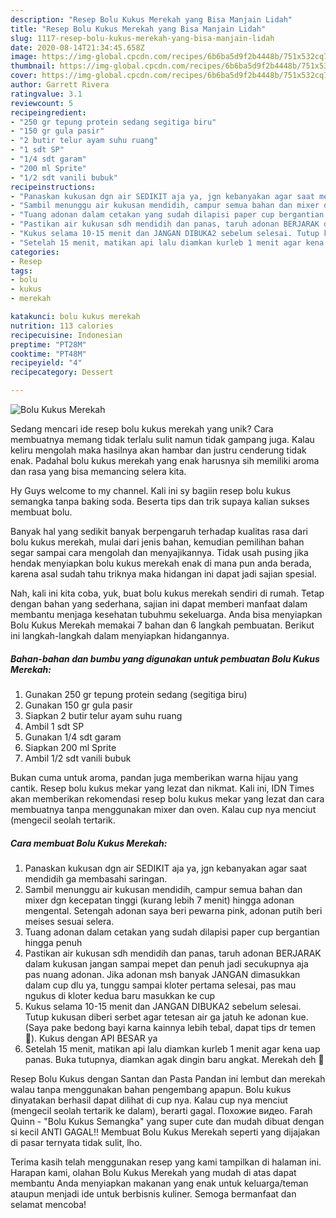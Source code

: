 ```yaml
---
description: "Resep Bolu Kukus Merekah yang Bisa Manjain Lidah"
title: "Resep Bolu Kukus Merekah yang Bisa Manjain Lidah"
slug: 1117-resep-bolu-kukus-merekah-yang-bisa-manjain-lidah
date: 2020-08-14T21:34:45.658Z
image: https://img-global.cpcdn.com/recipes/6b6ba5d9f2b4448b/751x532cq70/bolu-kukus-merekah-foto-resep-utama.jpg
thumbnail: https://img-global.cpcdn.com/recipes/6b6ba5d9f2b4448b/751x532cq70/bolu-kukus-merekah-foto-resep-utama.jpg
cover: https://img-global.cpcdn.com/recipes/6b6ba5d9f2b4448b/751x532cq70/bolu-kukus-merekah-foto-resep-utama.jpg
author: Garrett Rivera
ratingvalue: 3.1
reviewcount: 5
recipeingredient:
- "250 gr tepung protein sedang segitiga biru"
- "150 gr gula pasir"
- "2 butir telur ayam suhu ruang"
- "1 sdt SP"
- "1/4 sdt garam"
- "200 ml Sprite"
- "1/2 sdt vanili bubuk"
recipeinstructions:
- "Panaskan kukusan dgn air SEDIKIT aja ya, jgn kebanyakan agar saat mendidih ga membasahi saringan."
- "Sambil menunggu air kukusan mendidih, campur semua bahan dan mixer dgn kecepatan tinggi (kurang lebih 7 menit) hingga adonan mengental. Setengah adonan saya beri pewarna pink, adonan putih beri meises sesuai selera."
- "Tuang adonan dalam cetakan yang sudah dilapisi paper cup bergantian hingga penuh"
- "Pastikan air kukusan sdh mendidih dan panas, taruh adonan BERJARAK dalam kukusan jangan sampai mepet dan penuh jadi secukupnya aja pas nuang adonan. Jika adonan msh banyak JANGAN dimasukkan dalam cup dlu ya, tunggu sampai kloter pertama selesai, pas mau ngukus di kloter kedua baru masukkan ke cup"
- "Kukus selama 10-15 menit dan JANGAN DIBUKA2 sebelum selesai. Tutup kukusan diberi serbet agar tetesan air ga jatuh ke adonan kue. (Saya pake bedong bayi karna kainnya lebih tebal, dapat tips dr temen 🤭). Kukus dengan API BESAR ya"
- "Setelah 15 menit, matikan api lalu diamkan kurleb 1 menit agar kena uap panas. Buka tutupnya, diamkan agak dingin baru angkat. Merekah deh 🥰"
categories:
- Resep
tags:
- bolu
- kukus
- merekah

katakunci: bolu kukus merekah 
nutrition: 113 calories
recipecuisine: Indonesian
preptime: "PT28M"
cooktime: "PT48M"
recipeyield: "4"
recipecategory: Dessert

---
```



![Bolu Kukus Merekah](https://img-global.cpcdn.com/recipes/6b6ba5d9f2b4448b/751x532cq70/bolu-kukus-merekah-foto-resep-utama.jpg)

Sedang mencari ide resep bolu kukus merekah yang unik? Cara membuatnya memang tidak terlalu sulit namun tidak gampang juga. Kalau keliru mengolah maka hasilnya akan hambar dan justru cenderung tidak enak. Padahal bolu kukus merekah yang enak harusnya sih memiliki aroma dan rasa yang bisa memancing selera kita.

Hy Guys welcome to my channel. Kali ini sy bagiin resep bolu kukus semangka tanpa baking soda. Beserta tips dan trik supaya kalian sukses membuat bolu.

Banyak hal yang sedikit banyak berpengaruh terhadap kualitas rasa dari bolu kukus merekah, mulai dari jenis bahan, kemudian pemilihan bahan segar sampai cara mengolah dan menyajikannya. Tidak usah pusing jika hendak menyiapkan bolu kukus merekah enak di mana pun anda berada, karena asal sudah tahu triknya maka hidangan ini dapat jadi sajian spesial.


Nah, kali ini kita coba, yuk, buat bolu kukus merekah sendiri di rumah. Tetap dengan bahan yang sederhana, sajian ini dapat memberi manfaat dalam membantu menjaga kesehatan tubuhmu sekeluarga. Anda bisa menyiapkan Bolu Kukus Merekah memakai 7 bahan dan 6 langkah pembuatan. Berikut ini langkah-langkah dalam menyiapkan hidangannya.

<!--inarticleads1-->

##### Bahan-bahan dan bumbu yang digunakan untuk pembuatan Bolu Kukus Merekah:

1. Gunakan 250 gr tepung protein sedang (segitiga biru)
1. Gunakan 150 gr gula pasir
1. Siapkan 2 butir telur ayam suhu ruang
1. Ambil 1 sdt SP
1. Gunakan 1/4 sdt garam
1. Siapkan 200 ml Sprite
1. Ambil 1/2 sdt vanili bubuk


Bukan cuma untuk aroma, pandan juga memberikan warna hijau yang cantik. Resep bolu kukus mekar yang lezat dan nikmat. Kali ini, IDN Times akan memberikan rekomendasi resep bolu kukus mekar yang lezat dan cara membuatnya tanpa menggunakan mixer dan oven. Kalau cup nya menciut (mengecil seolah tertarik. 

<!--inarticleads2-->

##### Cara membuat Bolu Kukus Merekah:

1. Panaskan kukusan dgn air SEDIKIT aja ya, jgn kebanyakan agar saat mendidih ga membasahi saringan.
1. Sambil menunggu air kukusan mendidih, campur semua bahan dan mixer dgn kecepatan tinggi (kurang lebih 7 menit) hingga adonan mengental. Setengah adonan saya beri pewarna pink, adonan putih beri meises sesuai selera.
1. Tuang adonan dalam cetakan yang sudah dilapisi paper cup bergantian hingga penuh
1. Pastikan air kukusan sdh mendidih dan panas, taruh adonan BERJARAK dalam kukusan jangan sampai mepet dan penuh jadi secukupnya aja pas nuang adonan. Jika adonan msh banyak JANGAN dimasukkan dalam cup dlu ya, tunggu sampai kloter pertama selesai, pas mau ngukus di kloter kedua baru masukkan ke cup
1. Kukus selama 10-15 menit dan JANGAN DIBUKA2 sebelum selesai. Tutup kukusan diberi serbet agar tetesan air ga jatuh ke adonan kue. (Saya pake bedong bayi karna kainnya lebih tebal, dapat tips dr temen 🤭). Kukus dengan API BESAR ya
1. Setelah 15 menit, matikan api lalu diamkan kurleb 1 menit agar kena uap panas. Buka tutupnya, diamkan agak dingin baru angkat. Merekah deh 🥰


Resep Bolu Kukus dengan Santan dan Pasta Pandan ini lembut dan merekah walau tanpa menggunakan bahan pengembang apapun. Bolu kukus dinyatakan berhasil dapat dilihat di cup nya. Kalau cup nya menciut (mengecil seolah tertarik ke dalam), berarti gagal. Похожие видео. Farah Quinn - &#34;Bolu Kukus Semangka&#34; yang super cute dan mudah dibuat dengan si kecil ANTI GAGAL!! Membuat Bolu Kukus Merekah seperti yang dijajakan di pasar ternyata tidak sulit, lho. 

Terima kasih telah menggunakan resep yang kami tampilkan di halaman ini. Harapan kami, olahan Bolu Kukus Merekah yang mudah di atas dapat membantu Anda menyiapkan makanan yang enak untuk keluarga/teman ataupun menjadi ide untuk berbisnis kuliner. Semoga bermanfaat dan selamat mencoba!
